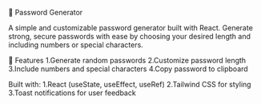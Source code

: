 🔐 Password Generator

A simple and customizable password generator built with React. Generate strong, secure passwords with ease by choosing your desired length and including numbers or special characters.


🚀 Features
1.Generate random passwords
2.Customize password length
3.Include numbers and special characters
4.Copy password to clipboard


Built with:
1.React (useState, useEffect, useRef)
2.Tailwind CSS for styling
3.Toast notifications for user feedback
